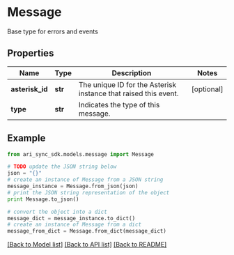 # Message

Base type for errors and events

## Properties
Name | Type | Description | Notes
------------ | ------------- | ------------- | -------------
**asterisk_id** | **str** | The unique ID for the Asterisk instance that raised this event. | [optional] 
**type** | **str** | Indicates the type of this message. | 

## Example

```python
from ari_sync_sdk.models.message import Message

# TODO update the JSON string below
json = "{}"
# create an instance of Message from a JSON string
message_instance = Message.from_json(json)
# print the JSON string representation of the object
print Message.to_json()

# convert the object into a dict
message_dict = message_instance.to_dict()
# create an instance of Message from a dict
message_from_dict = Message.from_dict(message_dict)
```
[[Back to Model list]](../README.md#documentation-for-models) [[Back to API list]](../README.md#documentation-for-api-endpoints) [[Back to README]](../README.md)



